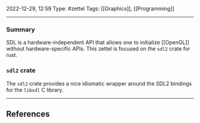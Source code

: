 2022-12-29, 12:59
Type: #zettel 
Tags: [[Graphics]], [[Programming]]

---

### Summary

SDL is a hardware-independent API that allows one to initialize [[OpenGL]] without hardware-specific APIs. This zettel is focused on the `sdl2` crate for rust.

### `sdl2` crate

The `sdl2` crate provides a nice idiomatic wrapper around the SDL2 bindings for the `libsdl` C library.

---

## References